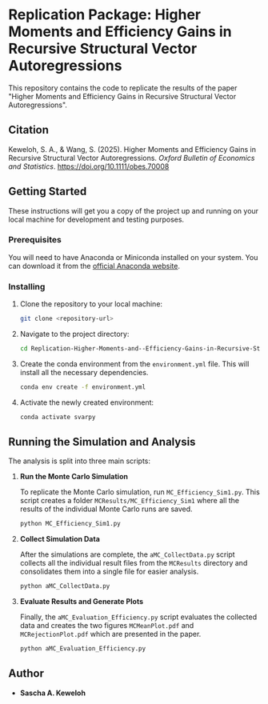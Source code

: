 # Replication Package: Higher Moments and Efficiency Gains in Recursive Structural Vector Autoregressions

This repository contains the code to replicate the results of the paper "Higher Moments and Efficiency Gains in Recursive Structural Vector Autoregressions".

## Citation

Keweloh, S. A., & Wang, S. (2025). Higher Moments and Efficiency Gains in Recursive Structural Vector Autoregressions. *Oxford Bulletin of Economics and Statistics*. https://doi.org/10.1111/obes.70008

## Getting Started

These instructions will get you a copy of the project up and running on your local machine for development and testing purposes.

### Prerequisites

You will need to have Anaconda or Miniconda installed on your system. You can download it from the [official Anaconda website](https://www.anaconda.com/products/distribution).

### Installing

1. Clone the repository to your local machine:
   ```sh
   git clone <repository-url>
   ```
2. Navigate to the project directory:
   ```sh
   cd Replication-Higher-Moments-and--Efficiency-Gains-in-Recursive-Structural-Vector-Autoregressions
   ```
3. Create the conda environment from the `environment.yml` file. This will install all the necessary dependencies.
   ```sh
   conda env create -f environment.yml
   ```
4. Activate the newly created environment:
   ```sh
   conda activate svarpy
   ```

## Running the Simulation and Analysis

The analysis is split into three main scripts:

1.  **Run the Monte Carlo Simulation**

    To replicate the Monte Carlo simulation, run `MC_Efficiency_Sim1.py`. This script creates a folder `MCResults/MC_Efficiency_Sim1` where all the results of the individual Monte Carlo runs are saved.

    ```sh
    python MC_Efficiency_Sim1.py
    ```

2.  **Collect Simulation Data**

    After the simulations are complete, the `aMC_CollectData.py` script collects all the individual result files from the `MCResults` directory and consolidates them into a single file for easier analysis.

    ```sh
    python aMC_CollectData.py
    ```

3.  **Evaluate Results and Generate Plots**

    Finally, the `aMC_Evaluation_Efficiency.py` script evaluates the collected data and creates the two figures `MCMeanPlot.pdf` and `MCRejectionPlot.pdf` which are presented in the paper.

    ```sh
    python aMC_Evaluation_Efficiency.py
    ```

## Author

*   **Sascha A. Keweloh**
